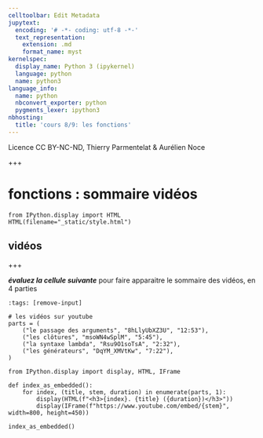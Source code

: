 ```yaml
---
celltoolbar: Edit Metadata
jupytext:
  encoding: '# -*- coding: utf-8 -*-'
  text_representation:
    extension: .md
    format_name: myst
kernelspec:
  display_name: Python 3 (ipykernel)
  language: python
  name: python3
language_info:
  name: python
  nbconvert_exporter: python
  pygments_lexer: ipython3
nbhosting:
  title: 'cours 8/9: les fonctions'
---
```


Licence CC BY-NC-ND, Thierry Parmentelat & Aurélien Noce

+++

# fonctions : sommaire vidéos

```{code-cell} ipython3
from IPython.display import HTML
HTML(filename="_static/style.html")
```

## vidéos

+++

***évaluez la cellule suivante*** pour faire apparaitre le sommaire des vidéos, en 4 parties

```{code-cell} ipython3
:tags: [remove-input]

# les vidéos sur youtube
parts = (
    ("le passage des arguments", "8hLlyUbXZ3U", "12:53"),
    ("les clôtures", "msoWN4wSplM", "5:45"),
    ("la syntaxe lambda", "Rsu9O1soTsA", "2:32"),
    ("les générateurs", "DqYM_XMVtKw", "7:22"),
)

from IPython.display import display, HTML, IFrame

def index_as_embedded():
    for index, (title, stem, duration) in enumerate(parts, 1):
        display(HTML(f"<h3>{index}. {title} ({duration})</h3>"))
        display(IFrame(f"https://www.youtube.com/embed/{stem}", width=800, height=450))

index_as_embedded()
```
